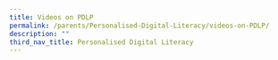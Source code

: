 ```yaml
---
title: Videos on PDLP
permalink: /parents/Personalised-Digital-Literacy/videos-on-PDLP/
description: ""
third_nav_title: Personalised Digital Literacy
---
```

